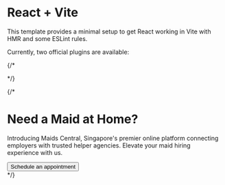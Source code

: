 # React + Vite

This template provides a minimal setup to get React working in Vite with HMR and some ESLint rules.

Currently, two official plugins are available:

  {/* <div className="hero-overlay bg-white bg-opacity-30"></div> */}


   {/* <div className="max-w-xl flex flex-col justify-center items-center text-center">
                        <h1 className="mb-5 text-5xl text-[#6D3419] font-bold">Need a Maid at Home?</h1>
                        <p className="mb-5 max-w-sm text-[#616160]">Introducing Maids Central, Singapore's premier online platform connecting employers with trusted helper agencies. Elevate your maid hiring experience with us.</p>
                        <button className="btn bg-[#88BC3D] text-white font-rubik text-base font-medium uppercase w-2/3 rounded-md ">Schedule an appointment</button>
                    </div> */}